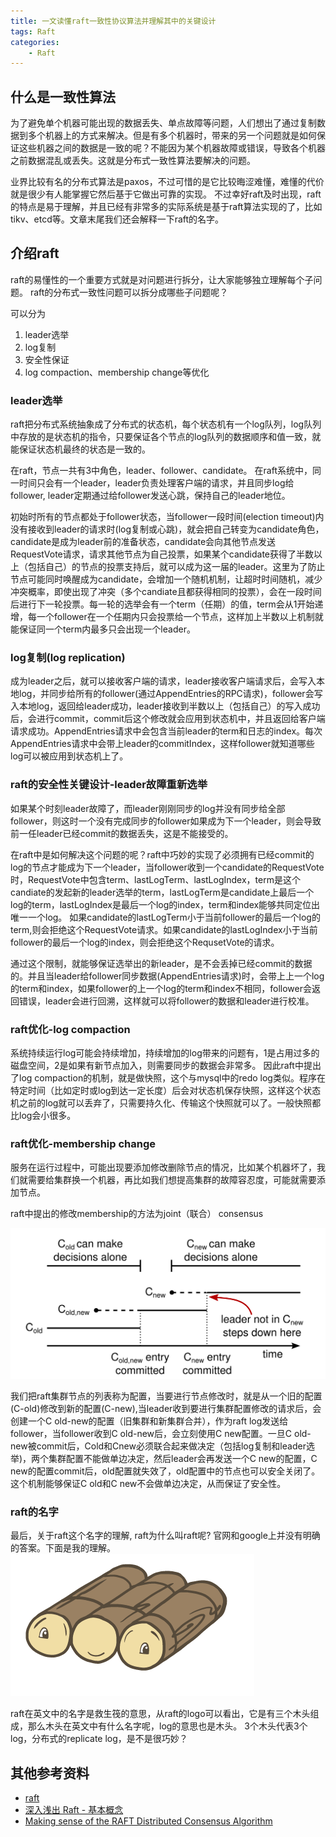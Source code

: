 ```yaml
---
title: 一文读懂raft一致性协议算法并理解其中的关键设计
tags: Raft
categories:
    - Raft
---
```


## 什么是一致性算法

为了避免单个机器可能出现的数据丢失、单点故障等问题，人们想出了通过复制数据到多个机器上的方式来解决。但是有多个机器时，带来的另一个问题就是如何保证这些机器之间的数据是一致的呢？不能因为某个机器故障或错误，导致各个机器之前数据混乱或丢失。这就是分布式一致性算法要解决的问题。

业界比较有名的分布式算法是paxos，不过可惜的是它比较晦涩难懂，难懂的代价就是很少有人能掌握它然后基于它做出可靠的实现。
不过幸好raft及时出现，raft的特点是易于理解，并且已经有非常多的实际系统是基于raft算法实现的了，比如tikv、etcd等。文章末尾我们还会解释一下raft的名字。

## 介绍raft

raft的易懂性的一个重要方式就是对问题进行拆分，让大家能够独立理解每个子问题。
raft的分布式一致性问题可以拆分成哪些子问题呢？

可以分为

1. leader选举
2. log复制
3. 安全性保证
4. log compaction、membership change等优化

### leader选举

raft把分布式系统抽象成了分布式的状态机，每个状态机有一个log队列，log队列中存放的是状态机的指令，只要保证各个节点的log队列的数据顺序和值一致，就能保证状态机最终的状态是一致的。

在raft，节点一共有3中角色，leader、follower、candidate。
在raft系统中，同一时间只会有一个leader，leader负责处理客户端的请求，并且同步log给follower, leader定期通过给follower发送心跳，保持自己的leader地位。

初始时所有的节点都处于follower状态，当follower一段时间(election timeout)内没有接收到leader的请求时(log复制或心跳)，就会把自己转变为candidate角色，candidate是成为leader前的准备状态，candidate会向其他节点发送RequestVote请求，请求其他节点为自己投票，如果某个candidate获得了半数以上（包括自己）的节点的投票支持后，就可以成为这一届的leader。这里为了防止节点可能同时唤醒成为candidate，会增加一个随机机制，让超时时间随机，减少冲突概率，即使出现了冲突（多个candiate且都获得相同的投票），会在一段时间后进行下一轮投票。每一轮的选举会有一个term（任期）的值，term会从1开始递增，每一个follower在一个任期内只会投票给一个节点，这样加上半数以上机制就能保证同一个term内最多只会出现一个leader。


### log复制(log replication)

成为leader之后，就可以接收客户端的请求，leader接收客户端请求后，会写入本地log，并同步给所有的follower(通过AppendEntries的RPC请求)，follower会写入本地log，返回给leader成功，leader接收到半数以上（包括自己）的写入成功后，会进行commit，commit后这个修改就会应用到状态机中，并且返回给客户端请求成功。AppendEntries请求中会包含当前leader的term和日志的index。每次AppendEntries请求中会带上leader的commitIndex，这样follower就知道哪些log可以被应用到状态机上了。

### raft的安全性关键设计-leader故障重新选举

如果某个时刻leader故障了，而leader刚刚同步的log并没有同步给全部follower，则这时一个没有完成同步的follower如果成为下一个leader，则会导致前一任leader已经commit的数据丢失，这是不能接受的。

在raft中是如何解决这个问题的呢？raft中巧妙的实现了必须拥有已经commit的log的节点才能成为下一个leader，当follower收到一个candidate的RequestVote时，RequestVote中包含term、lastLogTerm、lastLogIndex，term是这个candiate的发起新的leader选举的term，lastLogTerm是candidate上最后一个log的term，lastLogIndex是最后一个log的index，term和index能够共同定位出唯一一个log。
如果candidate的lastLogTerm小于当前follower的最后一个log的term,则会拒绝这个RequestVote请求。如果candidate的lastLogIndex小于当前follower的最后一个log的index，则会拒绝这个RequsetVote的请求。

通过这个限制，就能够保证选举出的新leader，是不会丢掉已经commit的数据的。并且当leader给follower同步数据(AppendEntries请求)时，会带上上一个log的term和index，如果follower的上一个log的term和index不相同，follower会返回错误，leader会进行回溯，这样就可以将follower的数据和leader进行校准。

### raft优化-log compaction

系统持续运行log可能会持续增加，持续增加的log带来的问题有，1是占用过多的磁盘空间，2是如果有新节点加入，则需要同步的数据会非常多。
因此raft中提出了log compaction的机制，就是做快照，这个与mysql中的redo log类似。程序在特定时间（比如定时或log到达一定长度）后会对状态机保存快照，这样这个状态机之前的log就可以丢弃了，只需要持久化、传输这个快照就可以了。一般快照都比log会小很多。

### raft优化-membership change

服务在运行过程中，可能出现要添加修改删除节点的情况，比如某个机器坏了，我们就需要给集群换一个机器，再比如我们想提高集群的故障容忍度，可能就需要添加节点。

raft中提出的修改membership的方法为joint（联合） consensus

![picture 1](/assets/images/55d863c3674ed25ed0d360f38c16d4ad58a6fd341c7902e41cd74e36cfd3c9b3.png)  

我们把raft集群节点的列表称为配置，当要进行节点修改时，就是从一个旧的配置(C-old)修改到新的配置(C-new),当leader收到要进行集群配置修改的请求后，会创建一个C old-new的配置（旧集群和新集群合并），作为raft log发送给follower，当follower收到C old-new后，会立刻使用C new配置。一旦C old-new被commit后，Cold和Cnew必须联合起来做决定（包括log复制和leader选举)，两个集群配置不能做单边决定，然后leader会再发送一个C new的配置，C new的配置commit后，old配置就失效了，old配置中的节点也可以安全关闭了。这个机制能够保证C old和C new不会做单边决定，从而保证了安全性。

### raft的名字

最后，关于raft这个名字的理解, raft为什么叫raft呢? 官网和google上并没有明确的答案。下面是我的理解。
![picture 2](/assets/images/0a35adcdaaad448b7a1ca6dea6badb38187730a6a78aa2c4e08951616d8663f8.png)  

raft在英文中的名字是救生筏的意思，从raft的logo可以看出，它是有三个木头组成，那么木头在英文中有什么名字呢，log的意思也是木头。
3个木头代表3个log，分布式的replicate log，是不是很巧妙？

## 其他参考资料

- [raft](https://raft.github.io/)
- [深入浅出 Raft - 基本概念](https://www.jianshu.com/p/138b4d267084)
- [Making sense of the RAFT Distributed Consensus Algorithm](https://codeburst.io/making-sense-of-the-raft-distributed-consensus-algorithm-part-1-3ecf90b0b361)